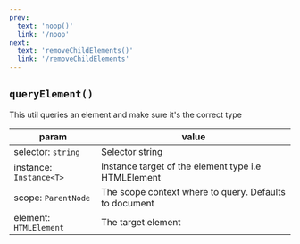 ```yaml
---
prev: 
  text: 'noop()'
  link: '/noop'
next:
  text: 'removeChildElements()'
  link: '/removeChildElements'
---
```


## `queryElement()`

This util queries an element and make sure it's the correct type

| param                   | value                                                  |
| ----------------------- | ------------------------------------------------------ |
| selector: `string`      | Selector string                                        |
| instance: `Instance<T>` | Instance target of the element type i.e HTMLElement    |
| scope: `ParentNode`     | The scope context where to query. Defaults to document |
| element: `HTMLElement`  | The target element                                     |
